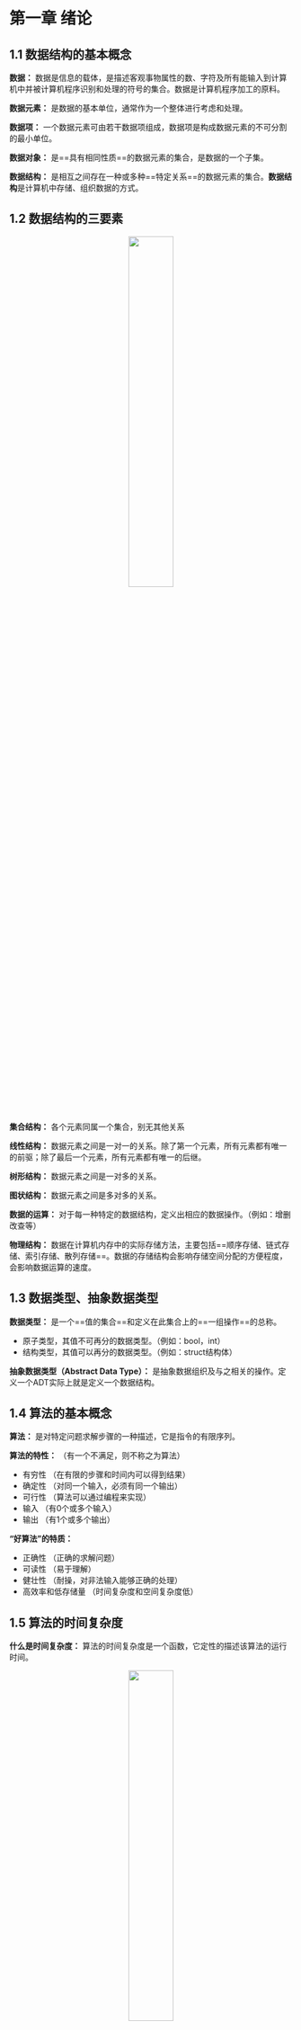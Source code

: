 # 第一章 绪论

## 1.1 数据结构的基本概念

**数据：** 数据是信息的载体，是描述客观事物属性的数、字符及所有能输入到计算机中并被计算机程序识别和处理的符号的集合。数据是计算机程序加工的原料。

**数据元素：** 是数据的基本单位，通常作为一个整体进行考虑和处理。

**数据项：** 一个数据元素可由若干数据项组成，数据项是构成数据元素的不可分割的最小单位。

**数据对象：** 是==具有相同性质==的数据元素的集合，是数据的一个子集。

**数据结构：** 是相互之间存在一种或多种==特定关系==的数据元素的集合。**数据结构**是计算机中存储、组织数据的方式。



## 1.2 数据结构的三要素

<center> <img src="https://xiaotong-sun2.oss-cn-beijing.aliyuncs.com/typora/DataStructure/1.png" width = "40%" /> </center>




**集合结构：** 各个元素同属一个集合，别无其他关系

**线性结构：** 数据元素之间是一对一的关系。除了第一个元素，所有元素都有唯一的前驱；除了最后一个元素，所有元素都有唯一的后继。

**树形结构：** 数据元素之间是一对多的关系。

**图状结构：** 数据元素之间是多对多的关系。



**数据的运算：** 对于每一种特定的数据结构，定义出相应的数据操作。（例如：增删改查等）

**物理结构：** 数据在计算机内存中的实际存储方法，主要包括==顺序存储、链式存储、索引存储、散列存储==。数据的存储结构会影响存储空间分配的方便程度，会影响数据运算的速度。



## 1.3 数据类型、抽象数据类型

**数据类型：** 是一个==值的集合==和定义在此集合上的==一组操作==的总称。

- 原子类型，其值不可再分的数据类型。（例如：bool，int）
- 结构类型，其值可以再分的数据类型。（例如：struct结构体）

**抽象数据类型（Abstract Data Type）：** 是抽象数据组织及与之相关的操作。定义一个ADT实际上就是定义一个数据结构。





## 1.4 算法的基本概念

**算法：** 是对特定问题求解步骤的一种描述，它是指令的有限序列。

**算法的特性：** （有一个不满足，则不称之为算法）

- 有穷性 （在有限的步骤和时间内可以得到结果）
- 确定性 （对同一个输入，必须有同一个输出）
- 可行性 （算法可以通过编程来实现）
- 输入 （有0个或多个输入）
- 输出 （有1个或多个输出）



**“好算法”的特质：** 

- 正确性 （正确的求解问题）
- 可读性 （易于理解）
- 健壮性 （耐操，对非法输入能够正确的处理）
- 高效率和低存储量 （时间复杂度和空间复杂度低）



## 1.5 算法的时间复杂度

**什么是时间复杂度：** 算法的时间复杂度是一个函数，它定性的描述该算法的运行时间。

<center> <img src="https://xiaotong-sun2.oss-cn-beijing.aliyuncs.com/typora/DataStructure/2.png" width = "40%" /></center>





- 加法规则：
    $$
    T(n) = T_1(n) + T_2(n)=O(f(n))+O(g(n))=O(max(f(n),g(n)))
    $$

- 乘法规则：
    $$
    T(n) = T_1(n)*T_2(n)=O(f(n))*O(g(n))=O(f(n)*g(n))
    $$
    

**算法的时间复杂度：** $O(1) < O(log_2n) < O(n) < O(nlog_2n) < O(n^2) < O(n^3) < O(2^n) < O(n!) < O(n^n)$

<center>
    <img src="https://xiaotong-sun2.oss-cn-beijing.aliyuncs.com/typora/DataStructure/3.png" width = "60%" />
    <br>
    <img src="https://xiaotong-sun2.oss-cn-beijing.aliyuncs.com/typora/DataStructure/4.png" width = "60%" />
</center>




## 1.6 算法的空间复杂度

**算法原地工作：**指算法的空间复杂度为常数级。

案例：

<center> 
    <img src="https://xiaotong-sun2.oss-cn-beijing.aliyuncs.com/typora/DataStructure/image-20220414151900763.png" alt="image-20220414151900763" width = "40%" />
    <br><br>
    <img src="https://xiaotong-sun2.oss-cn-beijing.aliyuncs.com/typora/DataStructure/image-20220414152120057.png" alt="image-20220414152120057" width = 40% />
</center>


​    

# 第二章 线性表

## 2.1 线性表的定义

**定义：** 线性表是==具有相同数据类型==的n个数据元素的==有限序列==，其中n为表长。

- 每个元素所占用的空间一样大

- 有次序，且有限

Eg: 所有整数按递增次序排列是线性表吗？ 答：不是，因为不是有限。



## 2.2 顺序表

### 2.2.1 顺序表的定义

**定义:** 顺序表是指用顺序存储的方式实现线性表。

**顺序存储**指的是把逻辑上相邻的元素存储在物理位置上也相邻的存储单元中。

如果说线性表的定义是从逻辑结构的角度出发，那么顺序表的定义就是从物理结构的角度出发。



**顺序表的特点：** 

1. 随机存取，可以在$O(1)$时间内找到第$i$个元素
2. 存储密度高
3. 拓展容量不方便
4. 插入、删除操作不方便，需要移动大量元素

**补充：** 随机存取，亦称直接访问，代表同一时间访问一组序列中的一个随意元素。



### 2.2.2 顺序表的实现

<center> <img src="https://xiaotong-sun2.oss-cn-beijing.aliyuncs.com/typora/DataStructure/image-20220415144452026.png" alt="image-20220415144452026" width = "50%" /></center>



### 2.2.3 顺序表的插入和删除

<center>
    <img src="https://xiaotong-sun2.oss-cn-beijing.aliyuncs.com/typora/DataStructure/image-20220415150740990.png" alt="image-20220415150740990" width=40% />
    <br>
    <img src="https://xiaotong-sun2.oss-cn-beijing.aliyuncs.com/typora/DataStructure/image-20220415150921858.png" alt="image-20220415150921858" width=40% />
</center>



## 2.3 单链表

### 2.3.1 单链表的定义

**定义:** 单链表是指用链式存储的方式实现线性表。

 

**单链表的特点：** 

1. 不要求大片的连续空间，改变容量方便。
2. 不可随机存取
3. 需要耗费空间来存储指针



### 2.3.2 单链表的初始化

**初始化单链表：** 可以分为==带头结点的单链表==和==不带头结点的单链表==

```c++
// 带头结点的单链表
typedef struct LNode{
    ElemType data;
    struct LNode *next;
}LNode, *LinkList;

bool InitList(LinkList &L) { // 初始化
	/*  (DLinklist &L)这种写法是C++的引用变量声明，虽然(DLinklist <=> DNode *) 等价，但是不能写成(DNode * &L)因为这不是合法的声明变量形式。
		(int &a)是c++中声明引用变量的方式，这里的&不表示取地址。
		如果非得写成DNode * 的格式，则必须使用双指针。
	*/
    L = (LNode *) malloc(sizeof(LNode));
    if (L == NULL) {
        return false;
    }
    L -> next = NULL;
    return true;
}

bool Empty(LinkList L) { // 判空
    return (L -> next == NULL);
}
```



```c++
// 不带头结点的单链表
typedef struct LNode{
    ElemType data;
    struct LNode *next;
}LNode, *LinkList;

bool InitList(LinkList &L) {
    L = NULL;
    return true;
}

bool Empty(LinkList L) {
    return L == NULL;
}
```



### 2.3.3 单链表的插入

**单链表的插入操作：**可以分为前插操作和后插操作。其中后插操作比较简单，而前插操作稍微复杂一点。

**前插操作的两种实现方式：**（假设p结点为需要前插的结点）

1. 遍历单链表，找到P结点的前一个结点，对前一个结点进行后插操作
2. 创建一个新的结点，对p结点进行后插操作，然后将p结点的内容复制到新的结点中，将要插入的内容加到p结点上。

<center><img src="https://xiaotong-sun2.oss-cn-beijing.aliyuncs.com/typora/DataStructure/image-20220416090942792.png" alt="image-20220416090942792" width = 60% /></center>



### 2.3.4 单链表的删除操作

<center><img src="https://xiaotong-sun2.oss-cn-beijing.aliyuncs.com/typora/DataStructure/image-20220417102738170.png" alt="image-20220417102738170" width=60% /></center>

**注意：**这种方式对最后一个节点的删除操作不适用。

### 2.3.5 单链表的建立

**尾插法建立单链表：**

<center><img src="https://xiaotong-sun2.oss-cn-beijing.aliyuncs.com/typora/DataStructure/image-20220416103734628.png" alt="image-20220416103734628" width = 60% /></center>

**头插法建立单链表：** 重要应用是==单链表的逆置==

<center><img src="https://xiaotong-sun2.oss-cn-beijing.aliyuncs.com/typora/DataStructure/image-20220416103922289.png" alt="image-20220416103922289" width = 60% /></center>



```c
// 单链表的原地逆置操作
LinkList Reverse(LinkList l)
{
    ListNode* p;
    ListNode* s;
    p=l->next;
    s=p->next;
    l->next=NULL;
    while(p!=NULL)
    {
        p->next=l->next;
        l->next=p;
        p=s;
        if(p!=NULL)
           s=p->next;
    }
    return l;
}
```



##  2.4 双链表

### 2.4.1 双链表的初始化

**带头结点的双链表**

```c++
typedef struct DNode {
    ElemType data;
    struct DNode *prior, *next;
}DNode, *DLinklist;

bool InitDLinklist(DLinklist &L) { 
    L = (DNode *) malloc(sizeof(DNode));
    if (L == NULL) {
        return false;
    }
    L -> prior = NULL;
    L -> next = NULL;
    return true;
}

bool Empty(DLinklist L) {
    if (L -> next == NULL) {
        return true;
    }
    return false;
}

void testDLinklist() {
	DLinklist L;
    InitDLinklist(L);
}
```



### 2.4.2 双链表的插入

<center><img src="https://xiaotong-sun2.oss-cn-beijing.aliyuncs.com/typora/DataStructure/image-20220417100434525.png" alt="image-20220417100434525" width=50% /></center>

**后插操作：**

```c++
bool InsertNextDNode(DNode *p, DNode *s) {
    if (p == NULL || s == NULL) {
        return false;
    }
    s -> next = p -> next;
    if (p -> next != NULL) { // 针对在最后一个结点插入的特殊情况。
        p -> next -> prior = s;
    }
    s -> prior = p;
    p -> next = s;
    return true;
}
```



**前插操作：**

双链表的前插操作可以充分利用双链表的特性，首先，利用前向指针找到前一个结点，然后对前一个结点执行后插操作即可。



### 2.4.3 双链表的删除

<center>
    <img src="https://xiaotong-sun2.oss-cn-beijing.aliyuncs.com/typora/DataStructure/image-20220417100608752.png" alt="image-20220417100434525" width=50% />
	<br><br>
    <img src="https://xiaotong-sun2.oss-cn-beijing.aliyuncs.com/typora/DataStructure/image-20220417100725094.png" alt="image-20220417100434525" width=50% />
    <br><br>
    <img src="https://xiaotong-sun2.oss-cn-beijing.aliyuncs.com/typora/DataStructure/image-20220417100837026.png" alt="image-20220417100434525" width=50% /></center> 

```c++
// 删除p结点的后继节点
bool DeleteNextDNode(DNode *p) {
    if (p == NULL) {
        return false;
    }
    DNode *q = p -> next;
    if (q == NULL) {
        return false;
    }
    p -> next = q -> next;
    if (q -> next != NULL) { // 针对删除最后一个结点的特殊情况。
        q -> next -> prior = p;
    }
    free(q);
    return true;
}

// 双链表的销毁
bool DestoryList(DLinklist &L) {
    while(L -> next != NULL) {
        DeleteNextDNode(L);
    }
    free(L);
    L = NULL;
}
```



## 2.5 循环链表

### 2.5.1 循环单链表

#### 2.5.1.1 初始化及判空

循环单链表的初始化操作和单链表的初始化操作类似，只不过单链表初始化时头结点的next指针指向NULL，而循环单链表的头结点的next指针指向自身。

<center>
    <img src="https://xiaotong-sun2.oss-cn-beijing.aliyuncs.com/typora/DataStructure/image-20220417140940016.png" alt="image-20220417140940016" width=20% />
    <img src="https://xiaotong-sun2.oss-cn-beijing.aliyuncs.com/typora/DataStructure/image-20220417141017311.png" alt="image-20220417141017311" width=50% />
</center>



```c++
typedef struct LNode {
	ElemType data;
    struct LNode *next;
}LNode, *LinkList;

bool InitList(LinkList &L) {
    L = (LNode *) malloc(sizeof(LNode));
    if (L == NULL) {
        return false;
    }
    L -> next = L;
    return true;
}

bool Empty(LinkList L) {
    if (L -> next == L) {
        return true;
    }
    return false;
}
```



### 2.5.2 循环双链表

#### 2.5.2.1 初始化及判空

<center>
    <img src="https://xiaotong-sun2.oss-cn-beijing.aliyuncs.com/typora/DataStructure/image-20220417141103724.png" alt="image-20220417141103724" width=50% />
</center>

```c++
typedef struct DNode {
    ElemType data;
    struct DNode *prior, *next;
}DNode, *DLinklist;

bool InitDLinklist(DLinklist &L) { 
    L = (DNode *) malloc(sizeof(DNode));
    if (L == NULL) {
        return false;
    }
    L -> prior = L;
    L -> next = L;
    return true;
}

bool Empty(DLinklist L) {
    if (L -> next == L) {
        return true;
    }
    return false;
}
```



#### 2.5.2.2 插入和删除操作

在双链表的插入和删除中，我们均需要对==最后一个结点==进行特殊的处理，但是在循环双链表中，则不需要对其特殊处理

<center><img src="https://xiaotong-sun2.oss-cn-beijing.aliyuncs.com/typora/DataStructure/image-20220417141646704.png" alt="image-20220417141646704" width=50% /></center>

```c++
bool InsertNextDNode(DNode *p, DNode *s) { // 将s结点插入到p结点之后
    s -> next = p -> next;
    s -> next -> prior = s;
    s -> prior = p;
    p -> next = s;
}
```

<center><img src="https://xiaotong-sun2.oss-cn-beijing.aliyuncs.com/typora/DataStructure/image-20220417142734906.png" alt="image-20220417142734906" width=50% /></center>

```c++
bool DeleteNextNode(DNode *p) { // 删除p结点的后继结点q
    DNode *q = p -> next;
    p -> next = q -> next;
    q -> next -> prior = p;
    free(q);
}
```



## 2.6 静态链表

### 2.6.1 静态链表的定义

**静态链表是用数组的方式实现的链表**

优点：增删操作不需要大量移动元素

缺点：不能随机存取，只能从头结点开始依次往后查找；容量固定不可变

适用场景：

1. 不支持指针的低级语言
2. 数据元素数量固定不变的场景

<center><img src="https://xiaotong-sun2.oss-cn-beijing.aliyuncs.com/typora/DataStructure/jingtailianbiao.jpg" alt="jingtailianbiao" width=50% /></center>

```c++
# define MaxSize 10
struct Node{
    ElemType data;
    int next;
};

void testSLinkList() {
    struct Node a[MaxSize];
    // 后续代码
}

// 另外一种等价方式
# define MaxSize 10
typedef struct Node{
    ElemType data;
    int next;
} SLinkList[MaxSize];

void testSLinkList() {
    SLinkList a;
    // 后续代码
}

// 也就是说 struct Node a[MaxSize] <==> SLinkList a;
```



### 2.6.2 静态链表的操作

<center><img src="https://xiaotong-sun2.oss-cn-beijing.aliyuncs.com/typora/DataStructure/image-20220417150639012.png" alt="image-20220417150639012" width=50% /></center>



## 2.7 小结

顺序表和链表的==逻辑结构==都是线性结构，都属于线性表。但是两者的==存储结构==不同：顺序表采用顺序存储，具有随机存取和存储密度高的优点，同时也有改变容量不方便的缺点；链表采用链式存储，具有改变容量方便的优点，同时也有不可随机存取和存储密度低的缺点。

由于采用不同的存储结构，因此两者的基本操作的实现效率也有所不同：

1. 初始化：
    - 顺序表需要预分配大片连续空间，若分配空间过小则后期拓容不便，若分配空间过大则浪费内存资源
    - 链表只需分配一个头结点，之后方便拓展
2. 销毁
    - 采用静态分配的顺序表使用完之后由系统自动回收空间，采用动态分配的顺序表需要手动free
    - 链表则需要依次删除各个结点
3. 增删
    - 顺序表插入和删除元素都需要将后续元素进行移动，时间复杂度为O(n)
    - 链表插入和删除元素只需要修改指针即可，虽然时间复杂度也为O(n)，但是主要来自查找目标元素上。
4. 查找
    - 顺序表按位查找的时间复杂度为O(1)，按值查找的时间复杂度为O(n)
    - 链表按位查找和按值查找的时间复杂度均为O(n)

**当表长难以估计、经常需要增删元素时---------> 链表**

**当表长可以估计、经常需要查询元素时---------> 顺序表**



# 第三章 栈和队列

## 3.1 栈的基本概念

### 3.1.1 栈的定义

**栈**是只允许在一端进行插入和删除操作的线性表。

栈顶：允许插入和删除的一端

栈底：不允许插入和删除的一端

栈的特点：后进先出（LIFO）

### 3.1.2 栈的基本操作

<center> <img src="https://xiaotong-sun2.oss-cn-beijing.aliyuncs.com/typora/DataStructure/image-20220418144229978.png" alt="image-20220418144229978" width=60% /></center>



🎈Tip: n个不同元素进栈，出栈元素的不同排列的个数为$\frac{1}{n+1}C^n_{2n}$



## 3.2 顺序栈

### 3.2.1 顺序栈的初始化

```c++
#define MaxSize 10
typedef struct {
	ElemType data[MaxSize];
    int top;
} SqStack;

void InitStack(SqStack &S) {  // 初始化栈顶指针
    S.top = -1;
}

bool StackEmpty(SqStack S) { // 判断栈空
    return S.top == -1;
}

void testStack() {
    SqStack S;
    InitStack(S);
}
```



### 3.2.2 进栈、出栈操作

```c++
bool Push(SqStack &S, ElemType x) {
    if (S.top == MaxSize - 1) {
        return false;
    }
    S.data[++S.top] = x;
    return true;
}

bool Pop(SqStack &S, ElemType &x) {
    if (S.top == -1) {
        return false;
    }
    x = S.data[S.top--];
    return true;
}
```



### 3.2.3 共享栈

<center><img src="https://xiaotong-sun2.oss-cn-beijing.aliyuncs.com/typora/DataStructure/image-20220418152133446.png" alt="image-20220418152133446" width=60% /></center>



## 3.3 链栈

用链式存储的栈本质上就是一个==单链表==，只不过我们要求它只能够对==头结点==进行插入和删除操作。



### 3.3.1 带头结点的链栈

```c++
typedef struct SNode {
    ElemType data;
    struct SNode *next;
} SNode, *LinkStack;

bool InitStack(LinkStack &L) { // 初始化
    L = (SNode *)malloc(sizeof(SNode));
    if (L == NULL) {
        return false;
    }
    L -> next = NULL;
    return true;
}

bool StackEmpty(LinkStack L) { // 判断栈空
    return L -> next == NULL;
}

bool Push(LinkStack &L, ElemType x) { // 进栈
    SNode *S = (SNode *)malloc(sizeof(SNode));
    if (S == NULL) {
        return false;
    }
    S -> data = x;
    S -> next = L -> next;
    L -> next = S;
    return true;
}

bool Pop(LinkStack &L, ElemType &x) { // 出栈操作
    if (StackEmpty(L)) {
        return false;
    }
    SNode *p = L -> next;
    x = p -> data;
    L -> next = p -> next;
    free(p);
    return true;
}

bool GetTop(LinkStack L, ElemType &x) { //获取栈顶元素
    if (StackEmpty(L)) {
        return false;
    }
    x = L -> next -> data;
    return true;
}
```



### 3.3.2 不带头结点的栈

```c++
typedef struct SNode {
    ElemType data;
    struct SNode *next;
} SNode, *LinkStack;

bool InitStack(LinkStack &L) {
    L = NULL;
    return true;
}

bool StackEmpty(LinkStack L) {
    return L == NULL;
}

bool Push(LinkStack &L, ElemType x) {
    SNode *S = (SNode *)malloc(sizeof(SNode));
    if (S == NULL) {
        return false;
    }
    S -> data = x;
    S -> next = L;
    L = S;
    return true;
}

bool Pop(LinkStack &L, ElemType &x) {
    if (StackEmpty(L)) {
        return false;
    }
    SNode *p = L;
    x = L -> data;
    L = L -> next;
    free(p);
    return true;
}

bool GetTop(LinkStack L, ElemType x) {
    if (StackEmpty(L)) {
        return false;
    }
    x = L -> data;
    return true;
}
```



## 3.4 栈在括号匹配中的应用

<center><img src="https://xiaotong-sun2.oss-cn-beijing.aliyuncs.com/typora/DataStructure/image-20220420090435436.png" alt="image-20220420090435436" width=50% /></center>

```c++
#define MaxSize 20

typedef struct {
    char data[MaxSize];
    int top;
} Stack;

void InitStack(Stack &S) {
    S.top = -1;
}

bool IsEmpty(Stack S) {
    return S.top == -1;
}

bool Push(Stack &S, char x) {
    if (S.top == MaxSize - 1) {
        return false;
    }
    S.data[++S.top] = x;
    return true;
}

bool Pop(Stack &S, char &x) {
    if (IsEmpty(S)) {
        return false;
    }
    x = S.data[S.top--];
    return true;
}

bool bracketCheck(char str[], int length) {
    Stack S;
    InitStack(S);
    for (int i = 0; i < length; ++i) {
        if (str[i] == '{' || str[i] == '(' || str[i] == '[') { // 遇到左括号就进栈
            Push(S, str[i]);
        } else {
            if (IsEmpty(S)) { // 遇到右括号，但是栈已空，说明无法匹配
                return false;
            } else { // 遇到右括号，且栈未空，弹出栈顶元素
                char temp;
                Pop(S, temp);
                if (temp == '(' && str[i] != ')') { // 如果栈顶元素和str[i]不匹配，则失败
                    return false;
                } else if (temp == '[' && str[i] != ']') { // 如果栈顶元素和str[i]不匹配，则失败
                    return false;
                } else if (temp == '{' && str[i] != '}') { // 如果栈顶元素和str[i]不匹配，则失败
                    return false;
                }
            }
        }
    }
    return IsEmpty(S); // 匹配成功
}
```



## 3.5 栈在表达式求值中的应用

- 中缀表达式：a+b+c*d
- 后缀表达式（逆波兰式）：ab+cd*+
- 前缀表达式（波兰式）：++ab*cd



### 3.5.1 后缀表达式的获取与计算

<center><img src="https://xiaotong-sun2.oss-cn-beijing.aliyuncs.com/typora/DataStructure/image-20220420103245223.png" alt="image-20220420103245223" width=40% /></center>

<center><img src="https://xiaotong-sun2.oss-cn-beijing.aliyuncs.com/typora/DataStructure/image-20220501092702784.png" alt="image-20220501092702784" width=40% /></center>

<center>
    <img src="https://xiaotong-sun2.oss-cn-beijing.aliyuncs.com/typora/DataStructure/image-20220420104847765.png" alt="image-20220420104847765" width=40% />
    <br>
    <b><font size = 5 color = "green">注意，先出栈的是右操作数</font></b>
</center>




### 3.5.2 前缀表达式的获取与计算

<center><img src="https://xiaotong-sun2.oss-cn-beijing.aliyuncs.com/typora/DataStructure/image-20220420104533108.png" alt="image-20220420104533108" width=40% /></center>

<center><img src="https://xiaotong-sun2.oss-cn-beijing.aliyuncs.com/typora/DataStructure/image-20220420110325288.png" alt="image-20220420110325288" width=40% />
<br>
    <b><font size = 5 color = "green">注意，先出栈的是左操作数</font></b>
</center>



### 3.5.3 中缀表达式的计算

<center><img src="https://xiaotong-sun2.oss-cn-beijing.aliyuncs.com/typora/DataStructure/image-20220501094718113.png" alt="image-20220501094718113" width=40% /></center>





## 3.6 栈在递归中的应用

**递归算法的思想：** 把原始问题转化成**属性相同，但规模较小**的问题。

<center><img src="https://xiaotong-sun2.oss-cn-beijing.aliyuncs.com/typora/DataStructure/image-20220502092130182.png" alt="image-20220502092130182" width=40% /></center>





## 3.7 队列的基本概念

### 3.7.1 队列的定义

**队列**是只允许在一端进行插入，在另一端删除的==线性表==。

队列的特点：先进先出(FIFO)



### 3.7.2 队列的基本操作

<center><img src="https://xiaotong-sun2.oss-cn-beijing.aliyuncs.com/typora/DataStructure/image-20220419140713747.png" alt="image-20220419140713747" width=60% /></center>



## 3.8 顺序队列

### 3.8.1 顺序队列的初始化

```c++
#define MaxSize 10

typedef struct {
    ElemType data[MaxSize];
    int front, rear;
} SqQueue;

void InitQueue(SqQueue &Q) { // 初始化
    Q -> front = 0;
    Q -> rear = 0;
}

bool QueueEmpty(SqQueue Q) { // 判空
    return Q -> front == Q -> rear;
}
```



### 3.8.2 入队、出队操作

<center><img src="https://xiaotong-sun2.oss-cn-beijing.aliyuncs.com/typora/DataStructure/image-20220419142619336.png" alt="image-20220419142619336" width=60% /></center>

当我们对队列进行入队和出队操作时，不免会出现如下图所示的情况，这样就产生了几个问题：

1. 当rear指向最后一个存储空间时(如下图b所示)，如果继续入队(假设队列未满)，此时该如何调整rear指针的指向？
2. 如何判断一个队列存满？

针对如上问题，分析如下：

1. 当rear指针指向8时，我们如果再添加元素，则此时rear指针应该指向0。针对这种需求，我们只要对rear + 1然后让其==对MaxSize取余==即可满足需要。
2. 我们在初始化队列时，确定了判断队空的条件为`front == rear`，那么当队满的时候该如何判断呢？我们规定当`rear + 1 == front`时队满，如下图d所示，不难看出此时静态数组中还有一个剩余空间，但是这种浪费是有必要的。因为如果将其存满，则`rear == front`，这就与队空的条件一致，这样做的后果就是无法区分队空和队满。

<center><img src="https://xiaotong-sun2.oss-cn-beijing.aliyuncs.com/typora/DataStructure/duilie.jpg" width=60% /></center>


```c++
bool QueueFull(SqQueue Q) { // 判满
    if ((Q.rear + 1) % MaxSize == Q.front) {
        return true;
    }
    return false;
}

bool EnQueue(SqQueue &Q, ElemType x) { // 入队操作
    if (QueueFull(Q)) {
        return false;
    }
    Q.data[Q.rear] = x;
    Q.rear = (Q.rear + 1) % MaxSize;
    return true;
}

bool DeQueue(SqQueue &Q, ElemType &x) { // 出队操作
    if (QueueEmpty(Q)) {
        return false;
    }
    x = Q.data[Q.front];
    Q.front = (Q.front + 1) % MaxSize;
    return true;
}
```



### 3.8.3 求取队列中元素的个数

```c++
int Count(SqQueue Q) { // 求取队列中元素的个数
    return (Q.rear + MaxSize - Q.front) % MaxSize;
}
```



### 3.8.4 判空、判满的其他方式

在上面的代码中，我们为了区分判空和判满的条件，不得不舍弃一个存储空间。那么有没有一种方法可以避免这种浪费呢？

答：有，且不止一个。

第一种方式，请看如下代码：

```c++
#define MaxSize 10

typedef struct {
    ElemType data[MaxSize];
    int front, rear;
    int size; // 队列当前长度,当插入成功时size++,当删除成功时size--
} SqQueue;

void InitQueue(SqQueue &Q) { // 初始化
    Q -> front = 0;
    Q -> rear = 0;
    Q -> size = 0;
}

bool QueueEmpty(SqQueue Q) { // 判空
    if (Q.front == Q.rear && Q.size == 0) {
        return true;
    }
    return false;
}

bool QueueFull(SqQueue Q) { // 判满
    if (Q.front == Q.rear && Q.size == MaxSize) {
        return true;
    }
    return false;
}
```



第二种方式，懒得写代码了，请看图：

<center><img src="C:\Users\86131\AppData\Roaming\Typora\typora-user-images\image-20220419153309901.png" alt="image-20220419153309901" width=60% /></center>



### 3.8.5 顺序队列的另一种实现方式⭐

<center><img src="https://xiaotong-sun2.oss-cn-beijing.aliyuncs.com/typora/DataStructure/duilie2.jpg" width=60% /></center>

此时判断队空和队满的方式有了些许改变，但是也存在着浪费空间和不浪费空间的几种方法。

```c++
#define MaxSize 10

typedef struct {
    ElemType data[MaxSize];
    int front, rear;
} SqQueue;

void InitQueue(SqQueue &Q) { // 初始化
    Q -> front = 0;
    Q -> rear = MaxSize - 1;
}

bool QueueEmpty(SqQueue Q) { // 判空
    if ((Q.rear + 1) % MaxSize == Q.front) {
        return true;
    }
    return false;
}

bool QueueFull(SqQueue Q) { // 判满
    if ((Q.rear + 2) % MaxSize == Q.front) {
        return true;
    }
    return false;
}
```



## 3.9 链式队列

用链式存储的队列本质上也是一个==单链表==，只不过我们要求它只能够对==头结点==进行删除操作，对==尾结点==进行插入操作。

此时我们要思考一个问题：为什么不能是对头结点进行插入操作，对尾结点进行删除操作呢？其实在刚开始我还真是这么想的，但是敲了一遍代码后(尤其是出队操作)发现，事情不是这么简单。原因就在于对链表的尾结点进行删除操作它的时间复杂度为$O(n)$，请参见**2.3.4**

### 3.9.1 带头结点的链式队列

```c++
typedef struct LinkNode{
    ElemType data;
    struct LinkNode *next;
} LinkNode;

typedef struct {
    LinkNode *front, *rear;
} LinkQueue;

void InitQueue(LinkQueue &Q) {
    Q.front = Q.rear = (LinkNode *) malloc(sizeof (LinkNode));
    Q.front->next = NULL;
}

bool IsEmpty(LinkQueue Q) {
    if (Q.front == Q.rear) {
        return true;
    }
    return false;
}

bool EnQueue(LinkQueue &Q, ElemType x) { // 入队，头删尾插，rear指向链尾，front指向链头
    LinkNode *s = (LinkNode *) malloc(sizeof (LinkNode));
    if (s == NULL) {
        return false;
    }
    s->data = x;
    s->next = Q.rear->next;
    Q.rear->next = s;
    Q.rear = s;
    return true;
}

bool DeQueue(LinkQueue &Q, ElemType &x) {
    if (IsEmpty(Q)) {
        return false;
    }
    LinkNode *p = Q.front->next;
    x = p->data;
    Q.front->next = p->next;
    free(p);
    return true;
}

```



### 3.9.2 不带头结点的链式队列

```c++
typedef struct LinkNode{
    ElemType data;
    struct LinkNode *next;
} LinkNode;

typedef struct {
    LinkNode *front, *rear;
} LinkQueue;

void InitQueue(LinkQueue &Q) {
    Q.front = NULL;
    Q.rear = NULL;
}

bool IsEmpty(LinkQueue Q) {
    if (Q.front == NULL) {
        return true;
    }
    return false;
}

bool EnQueue(LinkQueue &Q, ElemType x) { // 入队
    LinkNode *s = (LinkNode *) malloc(sizeof (LinkNode));
    if (s == NULL) {
        return false;
    }
    s->data = x;
    s->next = NULL;
    if (Q.front == NULL) { // 第一个结点入队
        Q.front = s;
        Q.rear = s;
    } else {
        Q.rear->next = s;
        Q.rear = s;
    }
    return true;
}

bool DeQueue(LinkQueue &Q, ElemType &x) {
    if (IsEmpty(Q)) {
        return false;
    }
    LinkNode *p = Q.front;
    x = p->data;
    Q.front = p->next;
    if (Q.rear == p) { // 最后一个结点出队
        Q.front = NULL;
        Q.rear = NULL;
    }
    free(p);
    return true;
}
```





## 3.10 双端队列

<center><img src="https://xiaotong-sun2.oss-cn-beijing.aliyuncs.com/typora/DataStructure/image-20220420083032377.png" alt="image-20220420083032377" width=40% /></center>

双端队列的一个常见问题是：判断输出序列的合法性

对于双端队列来说，<u>只要栈能满足的序列则双端队列一定可以满足</u>，因此我们可以先用栈来初步确定输出序列是否合法。但是栈不满足的序列，在双端序列中则不一定。





# 第四章 特殊矩阵的压缩存储

## 4.1 一维数组的存储结构

<center><img src="https://xiaotong-sun2.oss-cn-beijing.aliyuncs.com/typora/DataStructure/image-20220502101228604.png" alt="image-20220502101228604" width=40% /></center>

## 4.2 二维数组的存储结构

<center><img src="https://xiaotong-sun2.oss-cn-beijing.aliyuncs.com/typora/DataStructure/image-20220502101353951.png" alt="image-20220502101353951" width=40% /></center>

- 在$M*N$的二维数组中，若按照==行优先==存储，则`b[i][j]`的物理地址为：$LOC + (i*N + j)*sizeof(ElemType)$
- 在$M*N$的二维数组中，若按照==列优先==存储，则`b[i][j]`的物理地址为：$LOC + (j*M + i)*sizeof(ElemType)$



## 4.3 对称矩阵的压缩存储

**对称矩阵的定义**： 若n阶方阵中，任意一个元素$a_{i,j}$有$a_{i,j} = a_[j, i]$, 则称该矩阵为对称矩阵

<center><img src="https://xiaotong-sun2.oss-cn-beijing.aliyuncs.com/typora/DataStructure/image-20220502102311029.png" alt="image-20220502102311029" width=40% /></center>

**存储策略：** (具体情况具体分析，下面的式子只是举一个例子)

1. 只存储主对角线和下三角区
    - 按照行优先原则，将各个元素存储到一维数组中
        - 一维数组长度设置为：$\dfrac{(n+1)*n}{2}$
        - $a_{i,j}$是第几个元素：$\dfrac{i*(i - 1)}{2} + j$
        - 如果一维数组下标从0开始，则$a_{i,j}$将存放在$\dfrac{i*(i - 1)}{2} + j - 1$的位置上
    - 按照==列优先==原则，将各个元素存储到一维数组中
        - $a_{i,j}$是第几个元素：$[n + (n - 1) + .... + (n - j + 2)] + (i - j) + 1$
2. 只存储主对角线和上三角区
    - 按照行优先原则，将各个元素存储到一维数组中
    - 按照列优先原则，将各个元素存储到一维数组中



## 4.4 三角矩阵的压缩存储

<center><img src="https://xiaotong-sun2.oss-cn-beijing.aliyuncs.com/typora/DataStructure/image-20220502105210624.png" alt="image-20220502105210624" width=40% /></center>

**存储策略：**

- 按行优先原则存储下三角区
    - 一维数组长度设置为：$\dfrac{(n+1)*n}{2} + 1$，多出来的一个存储空间存放常量c
    - $a_{i,j}$​是第几个元素： $k=\begin{cases}\frac{i(i - 1)}{2} + j - 1 & \text{i >= j}\\\frac{n(n+1)}{2} & \text{i < j}\end{cases}$
- 按行优先原则存储上三角区
    - 一维数组长度设置为：$\dfrac{(n+1)*n}{2} + 1$，多出来的一个存储空间存放常量c
    - $a_{i,j}$​是第几个元素： $k=\begin{cases}\frac{(i - 1)(2n - i + 2)}{2} + (j - i) & \text{i <= j}\\\frac{n(n+1)}{2} & \text{i > j}\end{cases}$



## 4.5 三对角矩阵的压缩存储

<center><img src="https://xiaotong-sun2.oss-cn-beijing.aliyuncs.com/typora/DataStructure/image-20220502111002973.png" alt="image-20220502111002973" width=40% /></center>

**存储策略：**

按照行优先原则，$a_{i，j}$是第几个元素：

1. 前$i-1$行共有$3(i - 1) - 1$个元素
2. $a_{i,j}$是第$i$行的第$j - i + 2$个元素
3. 所以，$a_{i,j}$是第$2i + j - 2$个元素
4. 因此：$k = 2i + j - 3$

<center><img src="https://xiaotong-sun2.oss-cn-beijing.aliyuncs.com/typora/DataStructure/image-20220502111647565.png" alt="image-20220502111647565" width=30% /></center>





## 4.6 稀疏矩阵的压缩存储

<center><img src="https://xiaotong-sun2.oss-cn-beijing.aliyuncs.com/typora/DataStructure/image-20220502111903677.png" alt="image-20220502111903677" width=40% /></center>

<center><img src="https://xiaotong-sun2.oss-cn-beijing.aliyuncs.com/typora/DataStructure/image-20220502112000581.png" alt="image-20220502112000581" width=40% /></center>



## 4.7 小结

<center><img src="https://xiaotong-sun2.oss-cn-beijing.aliyuncs.com/typora/DataStructure/image-20220502112046749.png" alt="image-20220502112046749" width=40% /></center>





# 第五章 串

## 5.1 串的定义

**串：** 即字符串，是由零个或多个字符组成的有限序列。

**子串:** 串中任意个连续的字符组成的子序列



<center><img src="https://xiaotong-sun2.oss-cn-beijing.aliyuncs.com/typora/DataStructure/image-20220502151332116.png" alt="image-20220502151332116" width=40% /></center>



## 5.2 串的顺序存储

<center><img src="https://xiaotong-sun2.oss-cn-beijing.aliyuncs.com/typora/DataStructure/image-20220502163555863.png" alt="image-20220502163555863" width=40% /></center>

```c++
#define MAXLEN 255

// 静态数组实现（定长顺序存储）
typedef struct {
    char ch[MAXLEN];
    int length;
}SString;

/*
// 动态数组实现（堆分配存储） 需要手动free
typedef struct {
    char *ch;
    int length;
}HString;

HString S;
S.ch = (char *)malloc(MAXLEN * sizeof(char));
S.length = 0;
*/

void StrAssign(SString &S, char chars[], int charLen) {
    int i = 0;
    while (i < charLen) {
        S.ch[i + 1] = chars[i];
        i ++;
        S.length ++;
    }
}

bool SubString(SString &sub, SString S, int pos, int len) { // 求字串
    // 判断字串是否越界
    if (pos + len - 1 > S.length) {
        return false;
    }
    // 将S中的字串复制到sub中
    for (int i = pos; i < pos + len; ++i) {
        sub.ch[i - pos + 1] = S.ch[i];
    }
    sub.length = len;
    return true;
}

int StrCompare(SString S, SString T) { // 比较字符串大小
    for (int i = 1; i <= S.length && i <= T.length; ++i) {
        if (S.ch[i] != T.ch[i]) {
            return S.ch[i] - T.ch[i];
        }
    }
    // 如果扫描过的字符串都相同，则长度更长的字符串更大
    return S.length - T.length;
}

int Index(SString S, SString T) { // 获取T在S中第一次出现的位置
    int pos = 1, len = T.length;
    SString sub;
    while (pos <= S.length - T.length + 1) {
        SubString(sub, S, pos, len);
        if (StrCompare(sub, T) == 0) {
            return pos;
        }
        pos ++;
    }
    return 0;
}

void printString(SString S) {
    for (int i = 1; i <= S.length; ++i) {
        printf("%c", S.ch[i]);
    }
}
```



## 5.3 串的链式存储

<center><img src="https://xiaotong-sun2.oss-cn-beijing.aliyuncs.com/typora/DataStructure/image-20220502164016242.png" alt="image-20220502164016242" width=40% /></center>



## 5.4 串的朴素模式匹配算法

**算法思想：** 将主串中所有与模式串长度相同的子串找出来，依次与模式串进行匹配，如果有一个字符不匹配则立即放弃该子串，进行下一个子串的匹配。

**算法复杂度分析：**

1. 最坏时间复杂度：若模式串长度为m，主串长度为n，当每个子串的前$m - 1$个字符均匹配上，但是第$m$个字符不匹配时，则直到匹配成功/失败最多需要进行$(n - m + 1)*m$次比较，最坏时间复杂度为$O(nm)$
2. 最好时间复杂度：$O(m)$
3. 比较好的情况：每个子串的第一个字符就与模式串不匹配



<center><img src="https://xiaotong-sun2.oss-cn-beijing.aliyuncs.com/typora/DataStructure/image-20220503161326081.png" alt="image-20220503161326081" width=20% /></center>

**代码：**

```c++
int Index(SString S, SString T) { // S为主串，T为模式串
    int k = 1;
    int i = k, j = 1;
    while(i <= S.length && j <= T.length) {
        if (S.ch[i] == T.ch[i]) {
            i ++;
            j ++;
        } else {
            k ++;
            i = k;
            j = 1;
        }
    }
    if (j > T.length) {
        return k;
    } else {
        return 0;
    }
}
```





## 5.5 KMP算法

### 5.5.1 概述

**算法简介：**KMP算法是一种高效的字符串模式匹配算法。它不像朴素模式匹配算法那样需要不断地回溯`i`，而是借助已经匹配成功的部分，保持`i`指针不回溯，通过修改指针`j`，让模式串尽量地移动到有效的位置。对于指针`j`的修改，首先需要针对特定的模式串生成对应的`next[]`数组，然后借助`next[]`数组来决定指针`j`的位置。

<center>
    <img src="https://xiaotong-sun2.oss-cn-beijing.aliyuncs.com/typora/DataStructure/17084030-82e4b71b85a440c5a636d57503931415.png" alt="img" width=20% />
    <img src="https://xiaotong-sun2.oss-cn-beijing.aliyuncs.com/typora/DataStructure/17084037-cc3c34200809414e9421c316ceba2cda.png" alt="img" width=20% /></center>




**时间复杂度：** $O(m+n)$



### 5.5.2 手算next数组

`next[]`数组的**手算方法**：当第j个字符匹配失败，由前$j - 1$个字符组成的串记为S，则：$next[j]=S的最长相等前后缀长度+1$。特别地：$next[1] = 0$

以下图为例：

<center><img src="https://xiaotong-sun2.oss-cn-beijing.aliyuncs.com/typora/DataStructure/image-20220504142157529.png" alt="image-20220504142157529" width=20% /></center>

当第6个字符匹配失败时，前$j-1$个字符组成的串为：$ABCAB$

该串的最长相等前后缀为：$AB$，其长度为2

因此$next[6] = 3$



### 5.5.3 代码实现

计算机实现next数组的生成，代码看起来会比较懵，建议结合这篇文章进行学习：[（原创）详解KMP算法 - 孤~影 - 博客园 (cnblogs.com)](https://www.cnblogs.com/yjiyjige/p/3263858.html)



```c++
void get_next(SString T, int next[]) {
    int i = 1, j = 0;
    next[1] = 0;
    while(i < T.length) {
        if (j == 0 || T.ch[i] == T.ch[j]) {
            i ++;
            j ++;
            next[i] = j;
        } else {
            j = next[j]; // 如果匹配失败，则模拟KMP的思想，对指针j进行回溯
        }
    }
}

int Index(SString S, SString T) {
    int i = 1, j = 1;
    int next[T.length + 1];
    get_next(T, next); // 求模式串的next数组
    while(i <= S.length && j <= T.length) {
        if (j == 0 || S.ch[i] == T.ch[j]) {
            i ++;
            j ++;
        } else {
            j = next[j]; // 移动模式串
        }
    }
    if (j > T.length) {
        return i - T.length; // 匹配成功
    } else {
        return 0; // 匹配失败
    }
}
```



### 5.5.4 KMP算法优化

<center><img src="https://xiaotong-sun2.oss-cn-beijing.aliyuncs.com/typora/DataStructure/image-20220504145143282.png" alt="image-20220504145143282" width=30% /></center>

**优化思想：** 如上图所示，主串中的字符$l$与模式串中的字符$g$不匹配，且next[4]指向的字符与字符$g$相同，则next[4]指向的字符也必定与字符$l$不匹配，此时我们直接让next[4] = next[1]即可

```c++
void get_next(SString T, int next[]) {
    int i = 1, j = 0;
    next[1] = 0;
    while(i < T.length) {
        if (j == 0 || T.ch[i] == T.ch[j]) {
            i ++;
            j ++;
            /*
            1.如果此时模式串中p[i] != p[j]，则当进行kmp时，p[i]字符发生了不匹配，只需将j指针指向p[j]即可
            2.如果此时模式串中p[i] == p[j]，则当进行kmp时，p[i]字符发生了不匹配，那么调整之后j指向的				      p[j]也必然发生不匹配，此时需要继续调整j指针的指向。
            */
            if (p[i] == p[j]) {
                next[i] = next[j];
            } else {
                next[i] = j;
            }
        } else {
            j = next[j]; // 如果匹配失败，则模拟KMP的思想，对指针j进行回溯
        }
    }
}
```

以上代码可能不太好理解，我们可以借助next数组，间接生成nextval数组：

<center><img src="https://xiaotong-sun2.oss-cn-beijing.aliyuncs.com/typora/DataStructure/image-20220504153323023.png" alt="image-20220504153323023" width=40% /></center>



# 第六章 树与二叉树

## 6.1 树的基本概念

### 6.1.1 树的定义

**定义：** 树是n个结点的有限集，在任意一棵非空树中：

1. 有且仅有一个根节点
2. 当n>1时，其余结点可分为m个**互不相交**的有限集，其中每一个有限集本身也是一棵树，并且称为根的子树。



非空树的特性：

1. 有且仅有一个根节点
2. 没有后继结点的称为叶子结点
3. 有后继结点的称为分支结点
4. 除了根节点，任何一个结点有且仅有一个前驱结点
5. 每个结点可以有0个或多个后继结点

### 6.1.2 基本术语

**空树：** 结点数为0的树

**结点的层次（深度）：** 从上往下数

**节点的高度：** 从下往上数

**树的高度（深度）：** 总共多少层

⭐**结点的度：** 有几个分支

⭐**树的度：** 各结点的度的最大值



**有序树：** 树中结点的各子树从左到右是有次序的，不能互换

**无序树：** 树中结点的各子树从左到右是无次序的，可以互换



**森林：** 森林是由m(m>=0)棵互不相交的树组成的



## 6.2 树的性质

1. 结点数 = 总度数 + 1
2. <img src="https://xiaotong-sun2.oss-cn-beijing.aliyuncs.com/typora/DataStructure/image-20220504191010466.png" alt="image-20220504191010466" />
3. 度为m的树第$i$层之多有$m^{i - 1}$个结点
4. 高度为h的m叉树至多有$\dfrac{m^h - 1}{m-1}$个结点，至少有h个结点
5. 高度为h，度为m的树至少有$h+m-1$个结点
6. 具有n个结点的m叉树的最小高度为$\lceil log_m(n(m-1) + 1) \rceil$

<center><img src="https://xiaotong-sun2.oss-cn-beijing.aliyuncs.com/typora/DataStructure/image-20220504192733205.png" alt="image-20220504192733205" width=40% /></center>



## 6.3 二叉树

### 6.3.1 几种特殊的二叉树

**满二叉树：** 一棵高度为h，且含有$2^h - 1$个结点的二叉树

<center><img src="https://xiaotong-sun2.oss-cn-beijing.aliyuncs.com/typora/DataStructure/image-20220505102750769.png" alt="image-20220505102750769" width=20% /></center>

**完全二叉树：** 当且仅当其每个结点都与高度为h的满二叉树中编号为1~h的结点一一对应时，称为完全二叉树

<center><img src="https://xiaotong-sun2.oss-cn-beijing.aliyuncs.com/typora/DataStructure/image-20220505104136968.png" alt="image-20220505104136968" width=20% /></center>

**二叉排序树：** 左子树上所有结点的关键字均小于根结点的关键字；右子树上所有结点的关键字均大于根结点的关键字。左子树和右子树又各是一个二叉排序树。

<center><img src="https://xiaotong-sun2.oss-cn-beijing.aliyuncs.com/typora/DataStructure/image-20220505105422075.png" alt="image-20220505105422075" width=40% /></center>



**平衡二叉树：**树上任意一个结点的左子树和右子树的深度之差不超过1。平衡二叉树有更高的搜索效率。

<center><img src="https://xiaotong-sun2.oss-cn-beijing.aliyuncs.com/typora/DataStructure/image-20220505110139937.png" alt="image-20220505110139937" width=40% /></center>



### 6.3.2 二叉树的性质

- ⭐设非空二叉树中度为0，1，2的结点的个数分别为$n_0, n_1, n_2$，则有：$n_0 = n_2 + 1$ （即叶子结点比二分结点多1）

    - 推导：
        $$
        设总结点数为n \\
        则有①：n = n_0 + n_1 + n_2 \\
        由于：总结点数=总度数+1 \\
        则有②：n = n_1 + 2n_2 + 1 \\
        ②-①得：n_0 = n_2 + 1
        $$

- ⭐具有n个结点的==完全二叉树==的高度h为$\lceil log_2(n + 1) \rceil$

    - 推导：
        $$
        高度为h的完全二叉树的结点数最多为：\\
        2^h - 1 \\
        最少为： \\
        2^{h-1} \\
        因此，有如下式子：\\
        2^{h-1} - 1< n \le 2^h - 1 \\
        \therefore 2^{h-1} < n + 1 \le 2^h \\
        \therefore h - 1 < log_2(n+1) \le h \\
        \therefore h = \lceil log_2(n + 1) \rceil
        $$

- ⭐对于==完全二叉树==，可以由结点数n来推出度为0，1，2的结点的个数。

    - 若$n=2k$为偶数，则$n_1 = 1, n_0 = k, n_2 = k - 1$

    - 若$n=2k - 1$为奇数，则$n_1 = 0, n_0 = k, n_2 = k - 1$

    - 推导：
        $$
        首先，对于有n个结点的完全二叉树来说，其度为1的结点个数最多为1个 \\
        \therefore n_1 = 0 \ or\ 1 \\
        又因为n_0= n_2+ 1\\
        \therefore n_0 + n_2 = 2n_2 + 1=奇数\\
        \therefore\ 当n = 奇数，n_0=0;\\当n = 偶数，n_0=1; \\
        \therefore 根据n的奇偶，就可以求出n_0, n_1, n_2
        $$
        

## 6.4 二叉树的存储结构

### 6.4.1 顺序存储

<center><img src="https://xiaotong-sun2.oss-cn-beijing.aliyuncs.com/typora/DataStructure/image-20220505145642978.png" alt="image-20220505145642978" width=20% /><br>
<img src="https://xiaotong-sun2.oss-cn-beijing.aliyuncs.com/typora/DataStructure/image-20220505145707551.png" alt="image-20220505145707551" width=30% /></center>

```c++
#define MaxSize 100
struct TreeNode {
    ElemType value;
    bool isEmpty;
} TreeNode;

TreeNode t[MaxSize]; // 定义一个长度为MaxSize的数组t，按照从上到下，从左到右的顺序依次存储完全二叉树的各个结点

bool Init(TreeNode t[]) { // 初始化
    for (int i = 0; i < MaxSize; i ++) {
        t[i].isEmpty = true;
    }
}
```

对于一个顺序存储的==完全二叉树==来说

- 第i个结点的左孩子的位置为：2i
- 第i个结点的右孩子的位置为：2i + 1
- 第i个结点的父结点的位置为：$\lfloor \dfrac{i}{2} \rfloor$
- 第i个结点的父结点的层次为：$\lceil log_2(n + 1) \rceil$
- 若完全二叉树共有n个结点，则
    - 判断i是否有左孩子：$2i \le n$
    - 判断i是否有右孩子：$2i + 1 \le n$
    - 判断i是否为叶子/分支结点：$i> \lfloor \dfrac{n}{2} \rfloor$为叶子结点



**注意：顺序存储比较适合于完全二叉树，对于非完全二叉树来说，顺序存储会产生很多的空间浪费，因此对于一般二叉树来说，通常采用链式存储的方式。**



### 6.4.2 链式存储

```c++
/* 二叉链表 */
typedef struct BiTNode {
    ElemType data;
    struct BiTNode *lchild, *rchild;
}BiTNode, *BiTree;

BiTree root = NULL; // 定义一棵空树

// 插入根结点
root = (BiTree)malloc(sizeof(BiTNode));
root -> data = 0;
root -> lchild = NULL;
root -> rchild = NULL;

// 插入新结点
BiTNode *p = (BiTNode *)malloc(sizeof(BiTNode));
p -> data = 2;
p -> lchild = NULL;
p -> rchild = NULL;
root -> lchild = p;
```



对于二叉链表来说，如果要寻找一个结点的父结点，需要从根结点开始寻找。为了方便查找一个结点的根结点，我们可以采用三叉链表的方式：

```c++
typedef struct BiTNode{
    ElemType data;
    struct BiTNode *lchild, *rchild;
    struct BiTNode *parent;
} BiTNode, *BiTree;
```










































































